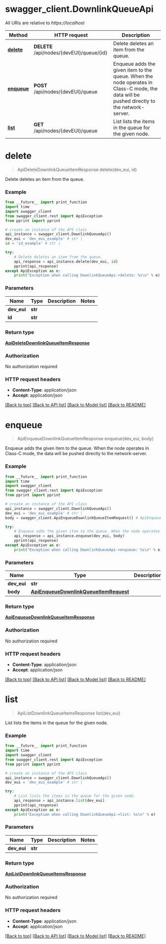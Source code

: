 # swagger_client.DownlinkQueueApi

All URIs are relative to *https://localhost*

Method | HTTP request | Description
------------- | ------------- | -------------
[**delete**](DownlinkQueueApi.md#delete) | **DELETE** /api/nodes/{devEUI}/queue/{id} | Delete deletes an item from the queue.
[**enqueue**](DownlinkQueueApi.md#enqueue) | **POST** /api/nodes/{devEUI}/queue | Enqueue adds the given item to the queue. When the node operates in Class-C mode, the data will be pushed directly to the network-server.
[**list**](DownlinkQueueApi.md#list) | **GET** /api/nodes/{devEUI}/queue | List lists the items in the queue for the given node.


# **delete**
> ApiDeleteDownlinkQueueItemResponse delete(dev_eui, id)

Delete deletes an item from the queue.

### Example
```python
from __future__ import print_function
import time
import swagger_client
from swagger_client.rest import ApiException
from pprint import pprint

# create an instance of the API class
api_instance = swagger_client.DownlinkQueueApi()
dev_eui = 'dev_eui_example' # str | 
id = 'id_example' # str | 

try:
    # Delete deletes an item from the queue.
    api_response = api_instance.delete(dev_eui, id)
    pprint(api_response)
except ApiException as e:
    print("Exception when calling DownlinkQueueApi->delete: %s\n" % e)
```

### Parameters

Name | Type | Description  | Notes
------------- | ------------- | ------------- | -------------
 **dev_eui** | **str**|  | 
 **id** | **str**|  | 

### Return type

[**ApiDeleteDownlinkQueueItemResponse**](ApiDeleteDownlinkQueueItemResponse.md)

### Authorization

No authorization required

### HTTP request headers

 - **Content-Type**: application/json
 - **Accept**: application/json

[[Back to top]](#) [[Back to API list]](../README.md#documentation-for-api-endpoints) [[Back to Model list]](../README.md#documentation-for-models) [[Back to README]](../README.md)

# **enqueue**
> ApiEnqueueDownlinkQueueItemResponse enqueue(dev_eui, body)

Enqueue adds the given item to the queue. When the node operates in Class-C mode, the data will be pushed directly to the network-server.

### Example
```python
from __future__ import print_function
import time
import swagger_client
from swagger_client.rest import ApiException
from pprint import pprint

# create an instance of the API class
api_instance = swagger_client.DownlinkQueueApi()
dev_eui = 'dev_eui_example' # str | 
body = swagger_client.ApiEnqueueDownlinkQueueItemRequest() # ApiEnqueueDownlinkQueueItemRequest | 

try:
    # Enqueue adds the given item to the queue. When the node operates in Class-C mode, the data will be pushed directly to the network-server.
    api_response = api_instance.enqueue(dev_eui, body)
    pprint(api_response)
except ApiException as e:
    print("Exception when calling DownlinkQueueApi->enqueue: %s\n" % e)
```

### Parameters

Name | Type | Description  | Notes
------------- | ------------- | ------------- | -------------
 **dev_eui** | **str**|  | 
 **body** | [**ApiEnqueueDownlinkQueueItemRequest**](ApiEnqueueDownlinkQueueItemRequest.md)|  | 

### Return type

[**ApiEnqueueDownlinkQueueItemResponse**](ApiEnqueueDownlinkQueueItemResponse.md)

### Authorization

No authorization required

### HTTP request headers

 - **Content-Type**: application/json
 - **Accept**: application/json

[[Back to top]](#) [[Back to API list]](../README.md#documentation-for-api-endpoints) [[Back to Model list]](../README.md#documentation-for-models) [[Back to README]](../README.md)

# **list**
> ApiListDownlinkQueueItemsResponse list(dev_eui)

List lists the items in the queue for the given node.

### Example
```python
from __future__ import print_function
import time
import swagger_client
from swagger_client.rest import ApiException
from pprint import pprint

# create an instance of the API class
api_instance = swagger_client.DownlinkQueueApi()
dev_eui = 'dev_eui_example' # str | 

try:
    # List lists the items in the queue for the given node.
    api_response = api_instance.list(dev_eui)
    pprint(api_response)
except ApiException as e:
    print("Exception when calling DownlinkQueueApi->list: %s\n" % e)
```

### Parameters

Name | Type | Description  | Notes
------------- | ------------- | ------------- | -------------
 **dev_eui** | **str**|  | 

### Return type

[**ApiListDownlinkQueueItemsResponse**](ApiListDownlinkQueueItemsResponse.md)

### Authorization

No authorization required

### HTTP request headers

 - **Content-Type**: application/json
 - **Accept**: application/json

[[Back to top]](#) [[Back to API list]](../README.md#documentation-for-api-endpoints) [[Back to Model list]](../README.md#documentation-for-models) [[Back to README]](../README.md)

